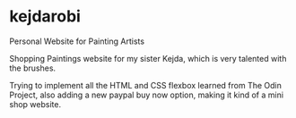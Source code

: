 # kejdarobi
Personal Website for Painting Artists

Shopping Paintings website for my sister Kejda, which is very talented with the brushes.

Trying to implement all the HTML and CSS flexbox learned from The Odin Project, also adding a new paypal buy now option, making it kind of a mini shop website.
